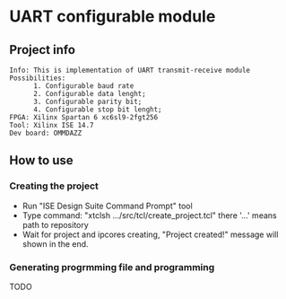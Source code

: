 # UART configurable module
## Project info
```
Info: This is implementation of UART transmit-receive module
Possibilities: 
      1. Configurable baud rate
      2. Configurable data lenght;
      3. Configurable parity bit;
      4. Configurable stop bit lenght;
FPGA: Xilinx Spartan 6 xc6sl9-2fgt256
Tool: Xilinx ISE 14.7
Dev board: OMMDAZZ
```
## How to use 
### Creating the project
- Run "ISE Design Suite Command Prompt" tool
- Type command: "xtclsh .../src/tcl/create_project.tcl" there '...' means path to repository
- Wait for project and ipcores creating, "Project created!" message will shown in the end.
### Generating progrmming file and programming
TODO